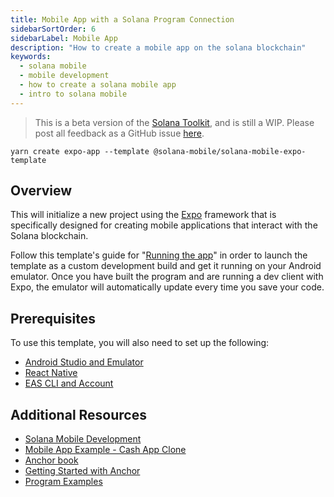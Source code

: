 ```yaml
---
title: Mobile App with a Solana Program Connection
sidebarSortOrder: 6
sidebarLabel: Mobile App
description: "How to create a mobile app on the solana blockchain"
keywords:
  - solana mobile
  - mobile development
  - how to create a solana mobile app
  - intro to solana mobile
---
```


> This is a beta version of the [Solana Toolkit](/docs/toolkit/index.md), and is
> still a WIP. Please post all feedback as a GitHub issue
> [here](https://github.com/solana-foundation/developer-content/issues/new?title=%5Btoolkit%5D%20).

```shell
yarn create expo-app --template @solana-mobile/solana-mobile-expo-template
```

## Overview

This will initialize a new project using the [Expo](https://expo.dev) framework
that is specifically designed for creating mobile applications that interact
with the Solana blockchain.

Follow this template's guide for
"[Running the app](https://docs.solanamobile.com/react-native/expo#running-the-app)"
in order to launch the template as a custom development build and get it running
on your Android emulator. Once you have built the program and are running a dev
client with Expo, the emulator will automatically update every time you save
your code.

## Prerequisites

To use this template, you will also need to set up the following:

- [Android Studio and Emulator](https://docs.solanamobile.com/getting-started/development-setup)
- [React Native](https://reactnative.dev/docs/environment-setup?platform=android)
- [EAS CLI and Account](https://docs.expo.dev/build/setup/)

## Additional Resources

- [Solana Mobile Development](https://docs.solanamobile.com/getting-started/intro)
- [Mobile App Example - Cash App Clone](/content/guides/dapps/cash-app.md)
- [Anchor book](https://www.anchor-lang.com/)
- [Getting Started with Anchor](/docs/programs/anchor/index.md)
- [Program Examples](https://github.com/solana-developers/program-examples)
